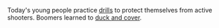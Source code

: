 Today's young people practice <a href="https://duckduckgo.com/?q=active+shooter+drills&t=h_&ia=web">drills</a> to protect themselves from active shooters. Boomers learned to <a href="https://en.wikipedia.org/wiki/Duck_and_cover">duck and cover</a>.
